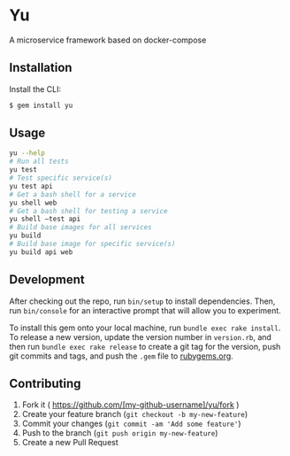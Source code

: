 # Yu

A microservice framework based on docker-compose

## Installation

Install the CLI:

```bash
$ gem install yu
```

## Usage

```bash
yu --help
# Run all tests
yu test
# Test specific service(s)
yu test api
# Get a bash shell for a service
yu shell web
# Get a bash shell for testing a service
yu shell —test api
# Build base images for all services
yu build
# Build base image for specific service(s)
yu build api web
```

## Development

After checking out the repo, run `bin/setup` to install dependencies. Then, run `bin/console` for an interactive prompt that will allow you to experiment.

To install this gem onto your local machine, run `bundle exec rake install`. To release a new version, update the version number in `version.rb`, and then run `bundle exec rake release` to create a git tag for the version, push git commits and tags, and push the `.gem` file to [rubygems.org](https://rubygems.org).

## Contributing

1. Fork it ( https://github.com/[my-github-username]/yu/fork )
2. Create your feature branch (`git checkout -b my-new-feature`)
3. Commit your changes (`git commit -am 'Add some feature'`)
4. Push to the branch (`git push origin my-new-feature`)
5. Create a new Pull Request
